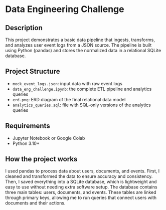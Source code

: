 # Data Engineering Challenge

## Description
This project demonstrates a basic data pipeline that ingests, transforms, and analyzes user event logs from a JSON source. The pipeline is built using Python (pandas) and stores the normalized data in a relational SQLite database.

## Project Structure
- `mock_event_logs.json`: input data with raw event logs
- `data_eng_challenge.ipynb`: the complete ETL pipeline and analytics queries
- `erd.png`: ERD diagram of the final relational data model
- `analytics_queries.sql`: file with SQL-only versions of the analytics queries

## Requirements
- Jupyter Notebook or Google Colab
- Python 3.10+

## How the project works
I used pandas to process data about users, documents, and events. First, I cleaned and transformed the data to ensure accuracy and consistency. Then, I saved everything into a SQLite database, which is lightweight and easy to use without needing extra software setup. The database contains three main tables: users, documents, and events. These tables are linked through primary keys, allowing me to run queries that connect users with documents and their actions.

